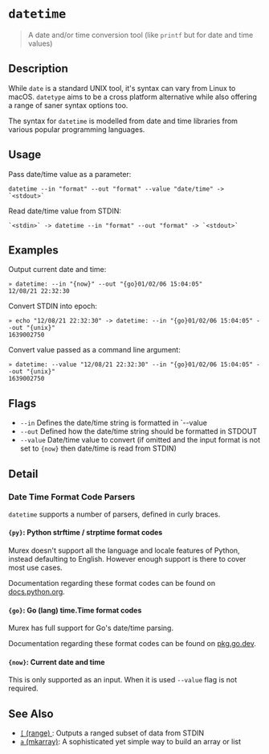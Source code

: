 # `datetime`

> A date and/or time conversion tool (like `printf` but for date and time values)

## Description

While `date` is a standard UNIX tool, it's syntax can vary from Linux to macOS.
`datetype` aims to be a cross platform alternative while also offering a range
of saner syntax options too.

The syntax for `datetime` is modelled from date and time libraries from various
popular programming languages.

## Usage

Pass date/time value as a parameter:

    datetime --in "format" --out "format" --value "date/time" -> `<stdout>`

Read date/time value from STDIN:

    `<stdin>` -> datetime --in "format" --out "format" -> `<stdout>`

## Examples

Output current date and time:

    » datetime: --in "{now}" --out "{go}01/02/06 15:04:05"
    12/08/21 22:32:30

Convert STDIN into epoch:

    » echo "12/08/21 22:32:30" -> datetime: --in "{go}01/02/06 15:04:05" --out "{unix}"
    1639002750

Convert value passed as a command line argument:

    » datetime: --value "12/08/21 22:32:30" --in "{go}01/02/06 15:04:05" --out "{unix}"
    1639002750

## Flags

- `--in`
  Defines the date/time string is formatted in `--value
- `--out`
  Defined how the date/time string should be formatted in STDOUT
- `--value`
  Date/time value to convert (if omitted and the input format is not set to `{now}` then date/time is read from STDIN)

## Detail

### Date Time Format Code Parsers

`datetime` supports a number of parsers, defined in curly braces.

#### `{py}`: Python strftime / strptime format codes

Murex doesn't support all the language and locale features of Python, instead
defaulting to English. However enough support is there to cover most use cases.

Documentation regarding these format codes can be found on [docs.python.org](https://docs.python.org/3/library/datetime.html#strftime-and-strptime-behavior).

#### `{go}`: Go (lang) time.Time format codes

Murex has full support for Go's date/time parsing.

Documentation regarding these format codes can be found on [pkg.go.dev](https://pkg.go.dev/time#pkg-constants).

#### `{now}`: Current date and time

This is only supported as an input. When it is used `--value` flag is not
required.

## See Also

- [`[` (range) ](./range.md):
  Outputs a ranged subset of data from STDIN
- [`a` (mkarray)](./a.md):
  A sophisticated yet simple way to build an array or list
